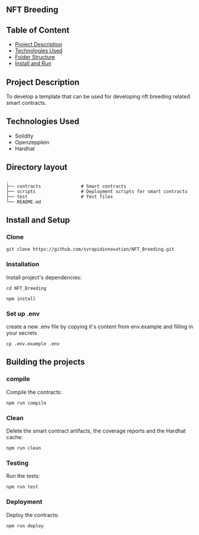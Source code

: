 ## NFT Breeding

## Table of Content

- [Project Description](#project-description)
- [Technologies Used](#technologies-used)
- [Folder Structure](#directory-layout)
- [Install and Run](#install-and-run)

## Project Description 

To develop a template that can be used for developing nft breeding related smart contracts.

## Technologies Used 

- Solidity
- Openzepplein
- Hardhat

## Directory layout

    .
    ├── contracts               # Smart contracts
    ├── scripts                 # Deployment scripts for smart contracts
    ├── test                    # Test files
    └── README.md
## Install and Setup

### Clone

```
git clone https://github.com/svrapidinnovation/NFT_Breeding.git

```
### Installation

Install project's dependencies:

```
cd NFT_Breeding

npm install

```
### Set up .env

create a new .env file by copying it's content from env.example and filling in your secrets

```
cp .env.example .env

```

## Building the projects


### compile

Compile the contracts:

```
npm run compile

```

### Clean

Delete the smart contract artifacts, the coverage reports and the Hardhat cache:

```
npm run clean

```

### Testing

Run the tests:

```
npm run test

```


### Deployment

Deploy the contracts:

```
npm run deploy

```
